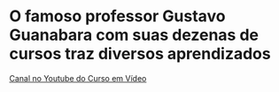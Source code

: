 # O famoso professor Gustavo Guanabara com suas dezenas de cursos traz diversos aprendizados

<a href= https://www.youtube.com/c/CursoemV%C3%ADdeo target= "_blank"> Canal no Youtube do Curso em Vídeo </a>
